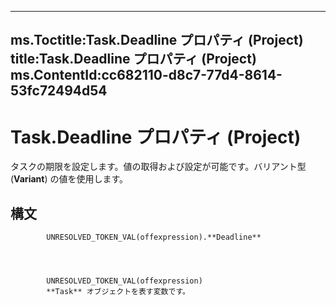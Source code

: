 

---
ms.Toctitle:Task.Deadline プロパティ (Project)
title:Task.Deadline プロパティ (Project)
ms.ContentId:cc682110-d8c7-77d4-8614-53fc72494d54
---
# Task.Deadline プロパティ (Project)




タスクの期限を設定します。値の取得および設定が可能です。バリアント型 (**Variant**) の値を使用します。

## 構文

            UNRESOLVED_TOKEN_VAL(offexpression).**Deadline**




            UNRESOLVED_TOKEN_VAL(offexpression)
            **Task** オブジェクトを表す変数です。




